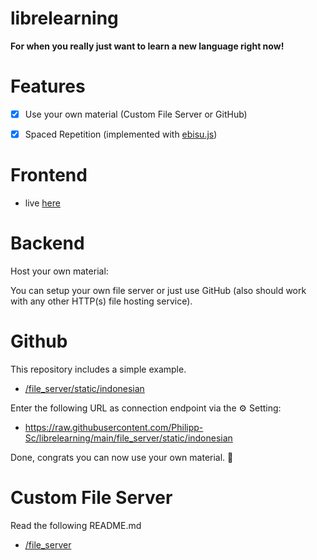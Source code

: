 # librelearning

**For when you really just want to learn a new language right now!**

# Features

- [x] Use your own material (Custom File Server or GitHub)
- [x] Spaced Repetition (implemented with [ebisu.js](https://github.com/fasiha/ebisu.js))


# Frontend 

- live [here](https://www.philipp-schluetermann.de/librelearning/index.html)

# Backend

Host your own material:

You can setup your own file server or just use GitHub (also should work with any other HTTP(s) file hosting service).

# Github

This repository includes a simple example.

- [/file_server/static/indonesian](https://github.com/Philipp-Sc/librelearning/tree/main/file_server/static/indonesian)

Enter the following URL as connection endpoint via the ⚙ Setting:

- https://raw.githubusercontent.com/Philipp-Sc/librelearning/main/file_server/static/indonesian

Done, congrats you can now use your own material. 🎉


# Custom File Server

Read the following README.md 

- [/file_server](https://github.com/Philipp-Sc/librelearning/tree/main/file_server)


